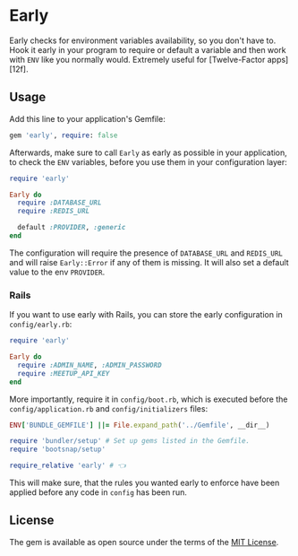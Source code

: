# Early

Early checks for environment variables availability, so you don't have to. Hook
it early in your program to require or default a variable and then work with
`ENV` like you normally would. Extremely useful for [Twelve-Factor apps][12f].

## Usage

Add this line to your application's Gemfile:

```ruby
gem 'early', require: false
```

Afterwards, make sure to call `Early` as early as possible in your application,
to check the `ENV` variables, before you use them in your configuration layer:

```ruby
require 'early'

Early do
  require :DATABASE_URL
  require :REDIS_URL

  default :PROVIDER, :generic
end
```

The configuration will require the presence of `DATABASE_URL` and `REDIS_URL`
and will raise `Early::Error` if any of them is missing. It will also set a
default value to the env `PROVIDER`.

### Rails

If you want to use early with Rails, you can store the early configuration in
`config/early.rb`:


```ruby
require 'early'

Early do
  require :ADMIN_NAME, :ADMIN_PASSWORD
  require :MEETUP_API_KEY
end
```

More importantly, require it in `config/boot.rb`, which is executed before the
`config/application.rb` and `config/initializers` files:

```ruby
ENV['BUNDLE_GEMFILE'] ||= File.expand_path('../Gemfile', __dir__)

require 'bundler/setup' # Set up gems listed in the Gemfile.
require 'bootsnap/setup'

require_relative 'early' # 👈
```

This will make sure, that the rules you wanted early to enforce have been
applied before any code in `config` has been run.

## License

The gem is available as open source under the terms of the [MIT
License](https://opensource.org/licenses/MIT).
